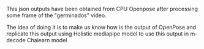 This json outputs have been obtained from CPU Openpose after processing some frame of the "germinados" video.

The idea of doing it is to make us know how is the output of OpenPose and replicate this output using 
Holistic mediapipe model to use this output in m-decode Chalearn model
